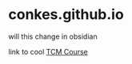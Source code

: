 # conkes.github.io

will this change in obsidian

link to cool [TCM Course](https://github.com/conkes/conkes.github.io/tree/main/TCM%20Ethical%20Hacker%20Course)
